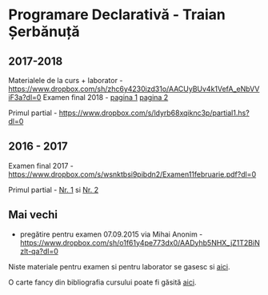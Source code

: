 # Programare Declarativă - Traian Șerbănuță

## 2017-2018

Materialele de la curs + laborator - https://www.dropbox.com/sh/zhc6y4230izd31o/AACUyBUv4k1VefA_eNbVViF3a?dl=0
Examen final 2018 - [pagina 1](https://www.dropbox.com/s/zfhttzdclan06r9/27651080_1285535581591215_1490039789_o.jpg?dl=0) [pagina 2](https://www.dropbox.com/s/83fdjj4kl20z2zj/27711148_1285535834924523_181008747_o.jpg?dl=0)

Primul partial - https://www.dropbox.com/s/ldyrb68xqiknc3p/partial1.hs?dl=0

## 2016 - 2017

Examen final 2017 - https://www.dropbox.com/s/wsnktbsi9pibdn2/Examen11februarie.pdf?dl=0

Primul partial - [Nr. 1](https://www.dropbox.com/s/fajicsg3y3x4kus/Test1a.hs?dl=0) si [Nr. 2](https://www.dropbox.com/s/elhidj7y9it7ojx/Test1b.hs?dl=0)

## Mai vechi

* pregătire pentru examen 07.09.2015 via Mihai Anonim - https://www.dropbox.com/sh/o1f61y4pe773dx0/AADyhb5NHX_jZ1T2BiNzlt-qa?dl=0

Niste materiale pentru examen si pentru laborator se gasesc si [aici](https://github.com/Vlaaaaaaad/FMI-public-materials/tree/master/ProgramareDeclarativa).

O carte fancy din bibliografia cursului poate fi găsită [aici](http://learnyouahaskell.com/learnyouahaskell.pdf).

